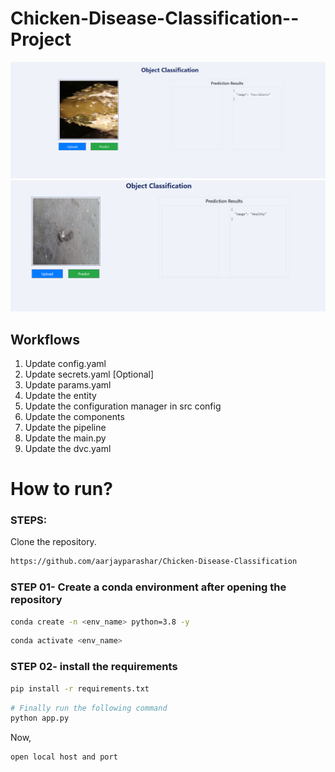 # Chicken-Disease-Classification--Project

![alt text](https://github.com/raktimparashar-upenn/Chicken-Disease-Classification/blob/main/1.png)
![alt text](https://github.com/raktimparashar-upenn/Chicken-Disease-Classification/blob/main/2.png)

## Workflows

1. Update config.yaml
2. Update secrets.yaml [Optional]
3. Update params.yaml
4. Update the entity
5. Update the configuration manager in src config
6. Update the components
7. Update the pipeline 
8. Update the main.py
9. Update the dvc.yaml


# How to run?
### STEPS:

Clone the repository.

```bash
https://github.com/aarjayparashar/Chicken-Disease-Classification
```
### STEP 01- Create a conda environment after opening the repository

```bash
conda create -n <env_name> python=3.8 -y
```

```bash
conda activate <env_name>
```


### STEP 02- install the requirements
```bash
pip install -r requirements.txt
```


```bash
# Finally run the following command
python app.py
```

Now,
```bash
open local host and port
```





